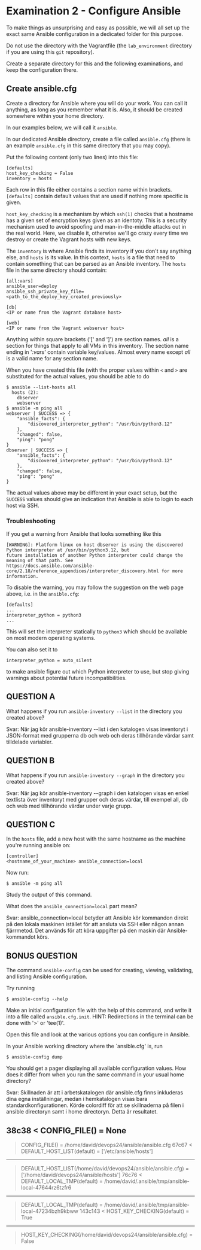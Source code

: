 # Examination 2 - Configure Ansible

To make things as unsurprising and easy as possible, we will all set up
the exact same Ansible configuration in a dedicated folder for this purpose.

Do not use the directory with the Vagrantfile (the `lab_environment` directory
if you are using this `git` repository).

Create a separate directory for this and the following examinations, and keep
the configuration there.

## Create ansible.cfg

Create a directory for Ansible where you will do your work. You can call it
anything, as long as you remember what it is. Also, it should be created
somewhere within your home directory.

In our examples below, we will call it `ansible`.

In our dedicated Ansible directory, create a file called `ansible.cfg`
(there is an example `ansible.cfg` in this same directory that you
 may copy).

Put the following content (only two lines) into this file:

    [defaults]
    host_key_checking = False
    inventory = hosts

Each row in this file either contains a section name within brackets.
`[defaults]` contain default values that are used if nothing more specific
is given.

`host_key_checking` is a mechanism by which `ssh(1)` checks that a hostname
has a given set of encryption keys given as an identoty. This is a security
mechanism used to avoid spoofing and man-in-the-middle attacks out in the
real world. Here, we disable it, otherwise we'll go crazy every time we
destroy or create the Vagrant hosts with new keys.

The `inventory` is where Ansible finds its inventory if you don't say
anything else, and `hosts` is its value. In this context, `hosts` is a file
that need to contain something that can be parsed as an Ansible inventory.
The `hosts` file in the same directory should contain:

    [all:vars]
    ansible_user=deploy
    ansible_ssh_private_key_file=<path_to_the_deploy_key_created_previously>

    [db]
    <IP or name from the Vagrant database host>

    [web]
    <IP or name from the Vagrant webserver host>

Anything within square brackets ('[' and ']') are section names. _all_ is a section
for things that apply to all VMs in this inventory. The section name ending in
'_:vars_' contain variable key/values. Almost every name except _all_ is a valid
name for any section name.

When you have created this file (with the proper values within `<` and `>` are
substituted for the actual values, you should be able to do

    $ ansible --list-hosts all
      hosts (2):
        dbserver
        webserver
    $ ansible -m ping all
    webserver | SUCCESS => {
        "ansible_facts": {
            "discovered_interpreter_python": "/usr/bin/python3.12"
        },
        "changed": false,
        "ping": "pong"
    }
    dbserver | SUCCESS => {
        "ansible_facts": {
            "discovered_interpreter_python": "/usr/bin/python3.12"
        },
        "changed": false,
        "ping": "pong"
    }

The actual values above may be different in your exact setup, but the `SUCCESS`
values should give an indication that Ansible is able to login to each host
via SSH.

### Troubleshooting

If you get a warning from Ansible that looks something like this

    [WARNING]: Platform linux on host dbserver is using the discovered Python interpreter at /usr/bin/python3.12, but
    future installation of another Python interpreter could change the meaning of that path. See
    https://docs.ansible.com/ansible-core/2.18/reference_appendices/interpreter_discovery.html for more information.

To disable the warning, you may follow the suggestion on the web page above, i.e. in the `ansible.cfg`:

    [defaults]
    ...
    interpreter_python = python3
    ...

This will set the interpreter statically to `python3` which should be available on most modern operating systems.

You can also set it to

    interpreter_python = auto_silent

to make ansible figure out which Python interpreter to use, but stop giving warnings about potential future
incompatibilities.

## QUESTION A

What happens if you run `ansible-inventory --list` in the directory you created above?

Svar: När jag kör ansible-inventory --list i den katalogen visas inventoryt i JSON-format med grupperna db och web och deras tillhörande värdar samt tilldelade variabler.

## QUESTION B

What happens if you run `ansible-inventory --graph` in the directory you created above?

Svar: När jag kör ansible-inventory --graph i den katalogen visas en enkel textlista över inventoryt med grupper och deras värdar, till exempel all, db och web med tillhörande värdar under varje grupp.

## QUESTION C

In the `hosts` file, add a new host with the same hostname as the machine you're running
ansible on:

    [controller]
    <hostname_of_your_machine> ansible_connection=local

Now run:

    $ ansible -m ping all

Study the output of this command.

What does the `ansible_connection=local` part mean?

Svar: ansible_connection=local betyder att Ansible kör kommandon direkt på den lokala maskinen istället för att ansluta via SSH eller någon annan fjärrmetod. Det används för att köra uppgifter på den maskin där Ansible-kommandot körs.

## BONUS QUESTION

The command `ansible-config` can be used for creating, viewing, validating, and listing
Ansible configuration.

Try running

    $ ansible-config --help

Make an initial configuration file with the help of this command, and write it into a file
called `ansible.cfg.init`. HINT: Redirections in the terminal can be done with '>' or 'tee(1)'.

Open this file and look at the various options you can configure in Ansible.

In your Ansible working directory where the `ansible.cfg' is, run

    $ ansible-config dump

You should get a pager displaying all available configuration values. How does it differ
from when you run the same command in your usual home directory?

Svar: Skillnaden är att i arbetskatalogen där ansible.cfg finns inkluderas dina egna inställningar, medan i hemkatalogen visas bara standardkonfigurationen. Körde colordiff för att se skillnaderna på filen i ansible directoryn samt i home directoryn. Detta är resultatet.

38c38
< CONFIG_FILE() = None
---
> CONFIG_FILE() = /home/david/devops24/ansible/ansible.cfg
67c67
< DEFAULT_HOST_LIST(default) = ['/etc/ansible/hosts']
---
> DEFAULT_HOST_LIST(/home/david/devops24/ansible/ansible.cfg) = ['/home/david/devops24/ansible/hosts']
76c76
< DEFAULT_LOCAL_TMP(default) = /home/david/.ansible/tmp/ansible-local-47644rz6tzfr6
---
> DEFAULT_LOCAL_TMP(default) = /home/david/.ansible/tmp/ansible-local-47234bzh9kbww
143c143
< HOST_KEY_CHECKING(default) = True
---
> HOST_KEY_CHECKING(/home/david/devops24/ansible/ansible.cfg) = False

